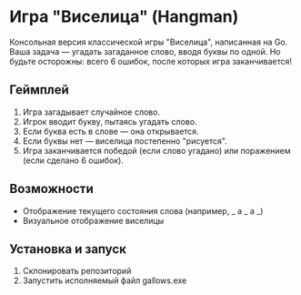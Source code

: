 # Игра "Виселица" (Hangman)
Консольная версия классической игры "Виселица", написанная на Go. Ваша задача — угадать загаданное слово, вводя буквы по одной. Но будьте осторожны: всего 6 ошибок, после которых игра заканчивается!

## Геймплей
1. Игра загадывает случайное слово.
2. Игрок вводит букву, пытаясь угадать слово.
3. Если буква есть в слове — она открывается.
4. Если буквы нет — виселица постепенно "рисуется".
5. Игра заканчивается победой (если слово угадано) или поражением (если сделано 6 ошибок).

## Возможности
- Отображение текущего состояния слова (например, _ а _ а _)
- Визуальное отображение виселицы

## Установка и запуск
1. Склонировать репозиторий
2. Запустить исполняемый файл gallows.exe
